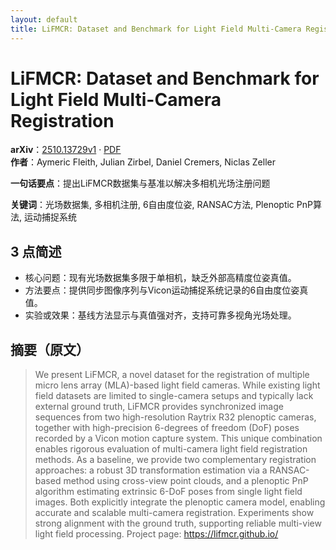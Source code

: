 ```yaml
---
layout: default
title: LiFMCR: Dataset and Benchmark for Light Field Multi-Camera Registration
---
```


# LiFMCR: Dataset and Benchmark for Light Field Multi-Camera Registration
**arXiv**：[2510.13729v1](https://arxiv.org/abs/2510.13729) · [PDF](https://arxiv.org/pdf/2510.13729.pdf)  
**作者**：Aymeric Fleith, Julian Zirbel, Daniel Cremers, Niclas Zeller  

**一句话要点**：提出LiFMCR数据集与基准以解决多相机光场注册问题

**关键词**：光场数据集, 多相机注册, 6自由度位姿, RANSAC方法, Plenoptic PnP算法, 运动捕捉系统

## 3 点简述
- 核心问题：现有光场数据集多限于单相机，缺乏外部高精度位姿真值。
- 方法要点：提供同步图像序列与Vicon运动捕捉系统记录的6自由度位姿真值。
- 实验或效果：基线方法显示与真值强对齐，支持可靠多视角光场处理。

## 摘要（原文）

> We present LiFMCR, a novel dataset for the registration of multiple micro
> lens array (MLA)-based light field cameras. While existing light field datasets
> are limited to single-camera setups and typically lack external ground truth,
> LiFMCR provides synchronized image sequences from two high-resolution Raytrix
> R32 plenoptic cameras, together with high-precision 6-degrees of freedom (DoF)
> poses recorded by a Vicon motion capture system. This unique combination
> enables rigorous evaluation of multi-camera light field registration methods.
>   As a baseline, we provide two complementary registration approaches: a robust
> 3D transformation estimation via a RANSAC-based method using cross-view point
> clouds, and a plenoptic PnP algorithm estimating extrinsic 6-DoF poses from
> single light field images. Both explicitly integrate the plenoptic camera
> model, enabling accurate and scalable multi-camera registration. Experiments
> show strong alignment with the ground truth, supporting reliable multi-view
> light field processing.
>   Project page: https://lifmcr.github.io/

